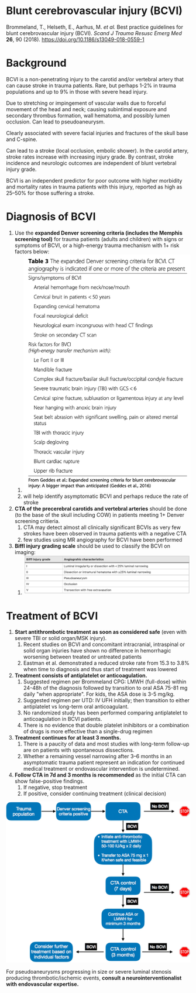 # Blunt cerebrovascular injury (BCVI)
Brommeland, T., Helseth, E., Aarhus, M. _et al._ Best practice guidelines for blunt cerebrovascular injury (BCVI). _Scand J Trauma Resusc Emerg Med_ **26**, 90 (2018). https://doi.org/10.1186/s13049-018-0559-1

# Background
BCVI is a non-penetrating injury to the carotid and/or vertebral artery that can cause stroke in trauma patients. Rare, but perhaps 1-2% in trauma populations and up to 9% in those with severe head injury.

Due to stretching or impingement of vascular walls due to forceful movement of the head and neck; causing subintimal exposure and secondary thrombus formation, wall hematoma, and possibly lumen occlusion. Can lead to pseudoaneurysm.

Clearly associated with severe facial injuries and fractures of the skull base and C-spine. 

Can lead to a stroke (local occlusion, embolic shower). In the carotid artery, stroke rates increase with increasing injury grade. By contrast, stroke incidence and neurologic outcomes are independent of blunt vertebral injury grade.

BCVI is an independent predictor for poor outcome with higher morbidity and mortality rates in trauma patients with this injury, reported as high as 25–50% for those suffering a stroke.

# Diagnosis of BCVI
1. Use the **expanded Denver screening criteria (includes the Memphis screening tool)** for trauma patients (adults and children) with signs or symptoms of BCVI, or a high-energy trauma mechanism with 1+ risk factors below:
	1. ![300](_attachments/Pasted%20image%2020230510205426.png)
	2. will help identify asymptomatic BCVI and perhaps reduce the rate of stroke
2. **CTA of the precerebral carotids and vertebral arteries** should be done (to the base of the skull including COW) in  patients meeting 1+ Denver screening critieria.
	1. CTA may detect almost all clinically significant BCVIs as very few strokes have been observed in trauma patients with a negative CTA
	2. few studies using MR angiography for BCVI have been performed
3. **Biffl injury grading scale** should be used to classify the BCVI on imaging:
	1. ![](_attachments/Pasted%20image%2020230510213239.png)

# Treatment of BCVI
1. **Start antithrombotic treatment as soon as considered safe** (even with severe TBI or solid organ/MSK injury).
	1. Recent studies on BCVI and concomitant intracranial, intraspinal or solid organ injuries have shown no difference in hemorrhagic worsening between treated or untreated patients
	2. Eastman et al. demonstrated a reduced stroke rate from 15.3 to 3.8% when time to diagnosis and thus start of treatment was lowered
2. **Treatment consists of antiplatelet or anticoagulation.**
	1. Suggested regimen per Brommeland CPG: LMWH (full-dose) within 24-48h of the diagnosis followed by transition to oral ASA 75-81 mg daily "when appropriate". For kids, the ASA dose is 3-5 mg/kg.
	2. Suggested regimen per UTD: IV UFH initially; then transition to either antiplatelet vs long-term oral anticoagulant.
	3. No randomized study has been performed comparing antiplatelet to anticoagulation in BCVI patients.
	4. There is no evidence that double platelet inihibitors or a combination of drugs is more effective than a single-drug regimen
4. **Treatment continues for at least 3 months.**
	1. There is a paucity of data and most studies with long-term follow-up are on patients with spontaneous dissections.
	2. Whether a remaining vessel narrowing after 3–6 months in an asymptomatic trauma patient represent an indication for continued medical treatment or endovascular intervention is undetermined.
5. **Follow CTA in 7d and 3 months is recommended** as the initial CTA can show false-positive findings. 
	1. If negative, stop treatment
	2. If positive, consider continuing treatment (clinical decision)

![](_attachments/Pasted%20image%2020230510213813.png)

For pseudoaneurysms progressing in size or severe luminal stenosis producing thrombotic/ischemic events, **consult a neurointerventionalist with endovascular expertise.**